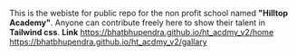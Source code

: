 This is the webiste for public repo for the non profit school named **"Hilltop Academy"**. Anyone can contribute freely here to show their talent in **Tailwind css**.
**Link**
https://bhatbhupendra.github.io/ht_acdmy_v2/home
https://bhatbhupendra.github.io/ht_acdmy_v2/gallary
